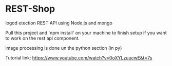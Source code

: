 # REST-Shop
logod etection REST API using Node.js and mongo

Pull this project and 'npm install' on your machine to finish setup if you want to work on the rest api component.

image processing is done un the python section (in py) 

Tutorial link: https://www.youtube.com/watch?v=0oXYLzuucwE&t=7s
